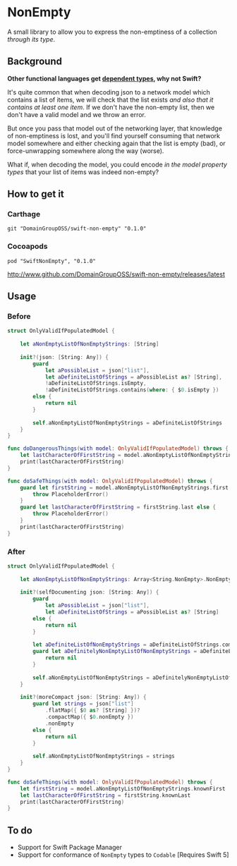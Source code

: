 # NonEmpty
A small library to allow you to express the non-emptiness of a collection _through its type_.

## Background
**Other functional languages get [dependent types](https://en.wikipedia.org/wiki/Dependent_type), why not Swift?**

It's quite common that when decoding json to a network model which contains a list of items, we will check that the list exists _and also that it contains at least one item_. If we don't have the non-empty list, then we don't have a valid model and we throw an error. 

But once you pass that model out of the networking layer, that knowledge of non-emptiness is lost, and you'll find yourself consuming that network model somewhere and either checking again that the list is empty (bad), or force-unwrapping somewhere along the way (worse).

What if, when decoding the model, you could encode _in the model property types_ that your list of items was indeed non-empty?

## How to get it 

### Carthage

```
git "DomainGroupOSS/swift-non-empty" "0.1.0"    
```

### Cocoapods

```
pod "SwiftNonEmpty", "0.1.0" 
```

http://www.github.com/DomainGroupOSS/swift-non-empty/releases/latest

## Usage

### Before
    
```swift
struct OnlyValidIfPopulatedModel {
    
    let aNonEmptyListOfNonEmptyStrings: [String]
    
    init?(json: [String: Any]) {
        guard
            let aPossibleList = json["list"],
            let aDefiniteListOfStrings = aPossibleList as? [String],
            !aDefiniteListOfStrings.isEmpty,
            !aDefiniteListOfStrings.contains(where: { $0.isEmpty })
        else {
            return nil
        }
        
        self.aNonEmptyListOfNonEmptyStrings = aDefiniteListOfStrings
    }
}

func doDangerousThings(with model: OnlyValidIfPopulatedModel) throws {
    let lastCharacterOfFirstString = model.aNonEmptyListOfNonEmptyStrings.first!.last!
    print(lastCharacterOfFirstString)
}

func doSafeThings(with model: OnlyValidIfPopulatedModel) throws {
    guard let firstString = model.aNonEmptyListOfNonEmptyStrings.first else {
        throw PlaceholderError()
    }
    guard let lastCharacterOfFirstString = firstString.last else {
        throw PlaceholderError()
    }
    print(lastCharacterOfFirstString)
}
```

### After

```swift    
struct OnlyValidIfPopulatedModel {
    
    let aNonEmptyListOfNonEmptyStrings: Array<String.NonEmpty>.NonEmpty
    
    init?(selfDocumenting json: [String: Any]) {
        guard
            let aPossibleList = json["list"],
            let aDefiniteListOfStrings = aPossibleList as? [String]
        else {
            return nil
        }
        
        let aDefiniteListOfNonEmptyStrings = aDefiniteListOfStrings.compactMap({ string in string.nonEmpty })
        guard let aDefinitelyNonEmptyListOfNonEmptyStrings = aDefiniteListOfNonEmptyStrings.nonEmpty else {
            return nil
        }
        
        self.aNonEmptyListOfNonEmptyStrings = aDefinitelyNonEmptyListOfNonEmptyStrings
    }
    
    init?(moreCompact json: [String: Any]) {
        guard let strings = json["list"]
            .flatMap({ $0 as? [String] })?
            .compactMap({ $0.nonEmpty })
            .nonEmpty
        else {
            return nil
        }
        
        self.aNonEmptyListOfNonEmptyStrings = strings
    }
}

func doSafeThings(with model: OnlyValidIfPopulatedModel) throws {
    let firstString = model.aNonEmptyListOfNonEmptyStrings.knownFirst
    let lastCharacterOfFirstString = firstString.knownLast
    print(lastCharacterOfFirstString)
}
```

## To do
- Support for Swift Package Manager
- Support for conformance of `NonEmpty` types to `Codable` [Requires Swift 5]